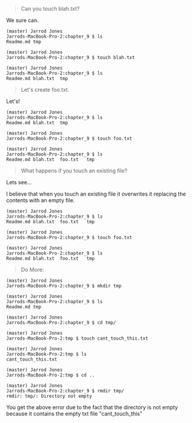 > Can you touch blah.txt?

We sure can. 
```
(master) Jarrod Jones
Jarrods-MacBook-Pro-2:chapter_9 $ ls
Readme.md tmp

(master) Jarrod Jones
Jarrods-MacBook-Pro-2:chapter_9 $ touch blah.txt

(master) Jarrod Jones
Jarrods-MacBook-Pro-2:chapter_9 $ ls
Readme.md blah.txt  tmp
```

> Let's create foo.txt.

Let's!
```
(master) Jarrod Jones
Jarrods-MacBook-Pro-2:chapter_9 $ ls
Readme.md blah.txt  tmp

(master) Jarrod Jones
Jarrods-MacBook-Pro-2:chapter_9 $ touch foo.txt

(master) Jarrod Jones
Jarrods-MacBook-Pro-2:chapter_9 $ ls
Readme.md blah.txt  foo.txt   tmp
```


> What happens if you touch an existing file?

Lets see...

I believe that when you touch an existing file it overwrites it replacing the contents with an empty file. 
```
(master) Jarrod Jones
Jarrods-MacBook-Pro-2:chapter_9 $ ls
Readme.md blah.txt  foo.txt   tmp

(master) Jarrod Jones
Jarrods-MacBook-Pro-2:chapter_9 $ touch foo.txt

(master) Jarrod Jones
Jarrods-MacBook-Pro-2:chapter_9 $ ls
Readme.md blah.txt  foo.txt   tmp
```

> Do More:

```
(master) Jarrod Jones
Jarrods-MacBook-Pro-2:chapter_9 $ mkdir tmp

(master) Jarrod Jones
Jarrods-MacBook-Pro-2:chapter_9 $ ls
Readme.md tmp

(master) Jarrod Jones
Jarrods-MacBook-Pro-2:chapter_9 $ cd tmp/

(master) Jarrod Jones
Jarrods-MacBook-Pro-2:tmp $ touch cant_touch_this.txt

(master) Jarrod Jones
Jarrods-MacBook-Pro-2:tmp $ ls
cant_touch_this.txt
```


```
(master) Jarrod Jones
Jarrods-MacBook-Pro-2:tmp $ cd ..

(master) Jarrod Jones
Jarrods-MacBook-Pro-2:chapter_9 $ rmdir tmp/
rmdir: tmp/: Directory not empty
```
You get the above error due to the fact that the directory is not empty because it contains the empty txt file "cant_touch_this"
